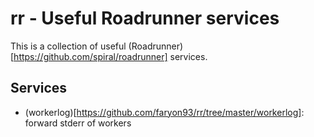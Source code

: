 # rr - Useful Roadrunner services
This is a collection of useful (Roadrunner)[https://github.com/spiral/roadrunner] services. 

## Services
* (workerlog)[https://github.com/faryon93/rr/tree/master/workerlog]: forward stderr of workers